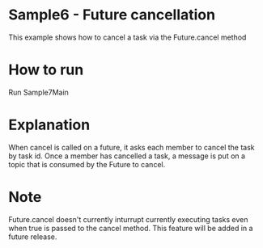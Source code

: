 Sample6 - Future cancellation
============================

This example shows how to cancel a task via the Future.cancel method

How to run
============================
Run Sample7Main

Explanation
============================
When cancel is called on a future, it asks each member to cancel the task by task id.  Once a member has cancelled a task, a message is put on a topic that is consumed by the Future to cancel.


Note
============================
Future.cancel doesn't currently inturrupt currently executing tasks even when true is passed to the cancel method.  This feature will be added in a future release.